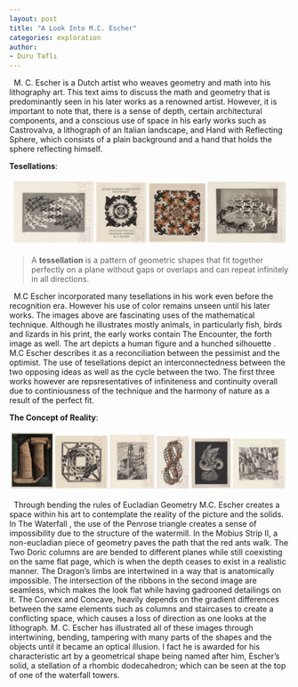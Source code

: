 ```yaml
---
layout: post
title: "A Look Into M.C. Escher"
categories: exploration
author:
- Duru Taflı
---
```


&nbsp; M. C. Escher is a Dutch artist who weaves geometry and math into his lithography art. This text
aims to discuss the math and geometry that is predominantly seen in his later works as a
renowned artist. However, it is important to note that, there is a sense of depth, certain
architectural components, and a conscious use of space in his early works such as Castrovalva,
a lithograph of an Italian landscape, and Hand with Reflecting Sphere, which consists of a plain
background and a hand that holds the sphere reflecting himself.

**Tesellations**:
<div style="text-align:center;">
  <img src="https://raw.githubusercontent.com/Kqpa/math/refs/heads/master/assets/photos/escher-tesellations.png" alt="Tessellation 4" width="500" />
</div>

> A __tessellation__ is a pattern of geometric shapes that fit together perfectly on a plane without
> gaps or overlaps and can repeat infinitely in all directions.

&nbsp; M.C Escher incorporated many tesellations in his work even before the recognition era.
However his use of color remains unseen until his later works. The images above are
fascinating uses of the mathematical technique. Although he illustrates mostly animals, in
particularly fish, birds and lizards in his print, the early works contain The Encounter, the forth
image as well. The art depicts a human figure and a hunched silhouette . M.C Escher describes
it as a reconciliation between the pessimist and the optimist. The use of tesellations depict an
interconnectedness between the two opposing ideas as well as the cycle between the two. The
first three works however are repsresentatives of infiniteness and continuity overall due to
continiousness of the technique and the harmony of nature as a result of the perfect fit.

**The Concept of Reality**:
<div style="text-align:center;">
  <img src="https://raw.githubusercontent.com/Kqpa/math/refs/heads/master/assets/photos/escher-reality.png" alt="Tessellation 4" width="500" />
</div>

&nbsp; Through bending the rules of Eucladian Geometry M.C. Escher creates a space within his art to
contemplate the reality of the picture and the solids. In The Waterfall , the use of the Penrose
triangle creates a sense of impossibility due to the structure of the watermill. In the Mobius Strip
II, a non-eucladian piece of geometry paves the path that the red ants walk. The Two Doric
columns are are bended to different planes while still coexisting on the same flat page, which is
when the depth ceases to exist in a realistic manner. The Dragon’s limbs are intertwined in a
way that is anatomically impossible. The intersection of the ribbons in the second image are
seamless, which makes the look flat while having gadrooned detailings on it. The Convex and
Concave, heavily depends on the gradient differences between the same elements such as
columns and staircases to create a conflicting space, which causes a loss of direction as one
looks at the lithograph. M. C. Escher has illustrated all of these images through intertwining,
bending, tampering with many parts of the shapes and the objects until it became an optical
illusion. I fact he is awarded for his characteristic art by a geometrical shape being named after
him, Escher’s solid, a stellation of a rhombic dodecahedron; which can be seen at the top of one
of the waterfall towers.
